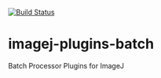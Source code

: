 [![Build Status](https://github.com/imagej/imagej-plugins-batch/actions/workflows/build-main.yml/badge.svg)](https://github.com/imagej/imagej-plugins-batch/actions/workflows/build-main.yml)

# imagej-plugins-batch

Batch Processor Plugins for ImageJ

